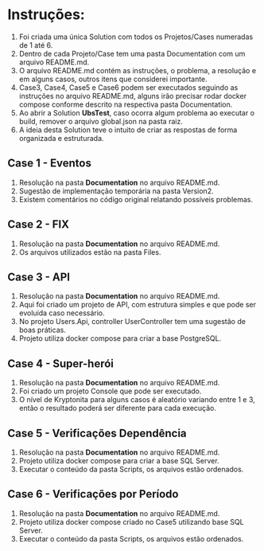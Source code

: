 # Instruções:
1. Foi criada uma única Solution com todos os Projetos/Cases numeradas de 1 até 6.
2. Dentro de cada Projeto/Case tem uma pasta Documentation com um arquivo README.md.
3. O arquivo README.md contém as instruções, o problema, a resolução e em alguns casos, outros itens que considerei importante.
4. Case3, Case4, Case5 e Case6 podem ser executados seguindo as instruções no arquivo README.md, alguns irão precisar rodar docker compose conforme descrito na respectiva pasta Documentation.
5. Ao abrir a Solution **UbsTest**, caso ocorra algum problema ao executar o build, remover o arquivo global.json na pasta raiz.
6. A ideia desta Solution teve o intuito de criar as respostas de forma organizada e estruturada.

## Case 1 - Eventos
1. Resolução na pasta **Documentation** no arquivo README.md.
2. Sugestão de implementação temporária na pasta Version2.
3. Existem comentários no código original relatando possíveis problemas.

## Case 2 - FIX
1. Resolução na pasta **Documentation** no arquivo README.md.
2. Os arquivos utilizados estão na pasta Files.

## Case 3 - API
1. Resolução na pasta **Documentation** no arquivo README.md.
2. Aqui foi criado um projeto de API, com estrutura simples e que pode ser evoluída caso necessário.
3. No projeto Users.Api, controller UserController tem uma sugestão de boas práticas.
4. Projeto utiliza docker compose para criar a base PostgreSQL.

## Case 4 - Super-herói
1. Resolução na pasta **Documentation** no arquivo README.md.
2. Foi criado um projeto Console que pode ser executado.
3. O nível de Kryptonita para alguns casos é aleatório variando entre 1 e 3, então o resultado poderá ser diferente para cada execução.

## Case 5 - Verificações Dependência
1. Resolução na pasta **Documentation** no arquivo README.md.
2. Projeto utiliza docker compose para criar a base SQL Server.
3. Executar o conteúdo da pasta Scripts, os arquivos estão ordenados.

## Case 6 - Verificações por Período
1. Resolução na pasta **Documentation** no arquivo README.md.
2. Projeto utiliza docker compose criado no Case5 utilizando base SQL Server.
3. Executar o conteúdo da pasta Scripts, os arquivos estão ordenados.